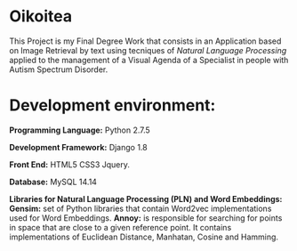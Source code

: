 # Oikoitea
This Project is my Final Degree Work that consists in an Application based on Image 
Retrieval by text using tecniques of *Natural Language Processing* applied to the management of a Visual Agenda of a Specialist in people with Autism Spectrum Disorder.


# Development environment:
**Programming Language:** Python 2.7.5

**Development Framework:** Django 1.8

**Front End:**
HTML5
CSS3
Jquery.

**Database:** MySQL 14.14

**Libraries for Natural Language Processing (PLN) and Word Embeddings:**
**Gensim:** set of Python libraries that contain Word2vec implementations used for Word Embeddings.
**Annoy:** is responsible for searching for points in space that are close to a given reference point. It contains implementations of Euclidean Distance, Manhatan, Cosine and Hamming.


